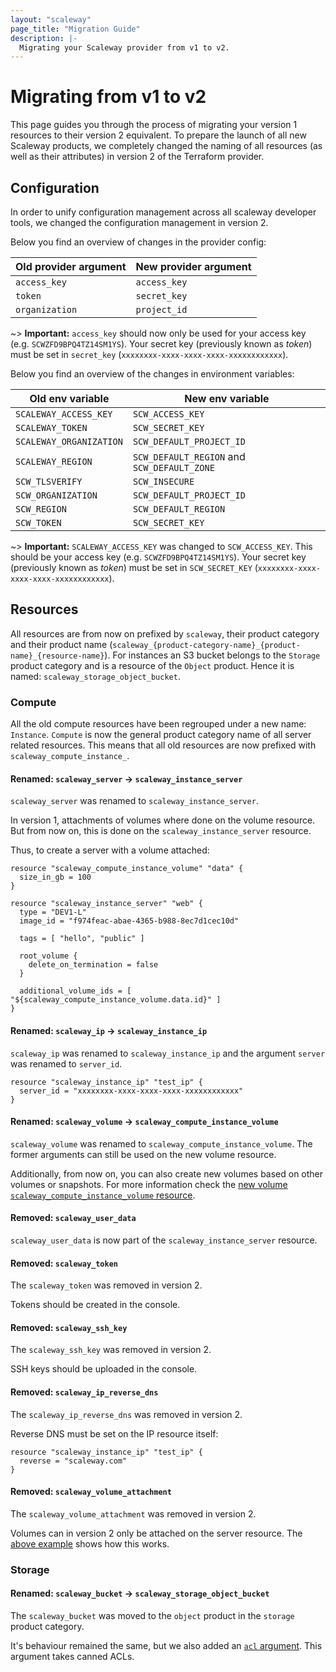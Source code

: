 ```yaml
---
layout: "scaleway"
page_title: "Migration Guide"
description: |-
  Migrating your Scaleway provider from v1 to v2.
---
```


# Migrating from v1 to v2

This page guides you through the process of migrating your version 1 resources to their version 2 equivalent.
To prepare the launch of all new Scaleway products, we completely changed the naming of all resources (as well as their attributes) in version 2 of the Terraform provider.

## Configuration

In order to unify configuration management across all scaleway developer tools, we changed the configuration management in version 2.

Below you find an overview of changes in the provider config:

| Old provider argument | New provider argument |
| --------------------- | --------------------- |
| `access_key`          | `access_key`          |
| `token`               | `secret_key`          |
| `organization`        | `project_id`          |

~> **Important:** `access_key` should now only be used for your access key (e.g. `SCWZFD9BPQ4TZ14SM1YS`). Your secret key (previously known as *token*) must be set in `secret_key` (`xxxxxxxx-xxxx-xxxx-xxxx-xxxxxxxxxxxx`).

Below you find an overview of the changes in environment variables:

| Old env variable        | New env variable                            |
| ----------------------- | ------------------------------------------- |
| `SCALEWAY_ACCESS_KEY`   | `SCW_ACCESS_KEY`                            |
| `SCALEWAY_TOKEN`        | `SCW_SECRET_KEY`                            |
| `SCALEWAY_ORGANIZATION` | `SCW_DEFAULT_PROJECT_ID`                    |
| `SCALEWAY_REGION`       | `SCW_DEFAULT_REGION` and `SCW_DEFAULT_ZONE` |
| `SCW_TLSVERIFY`         | `SCW_INSECURE`                              |
| `SCW_ORGANIZATION`      | `SCW_DEFAULT_PROJECT_ID`                    |
| `SCW_REGION`            | `SCW_DEFAULT_REGION`                        |
| `SCW_TOKEN`             | `SCW_SECRET_KEY`                            |

~> **Important:** `SCALEWAY_ACCESS_KEY` was changed to `SCW_ACCESS_KEY`. This should be your access key (e.g. `SCWZFD9BPQ4TZ14SM1YS`). Your secret key (previously known as *token*) must be set in `SCW_SECRET_KEY` (`xxxxxxxx-xxxx-xxxx-xxxx-xxxxxxxxxxxx`).

## Resources

All resources are from now on prefixed by `scaleway`, their product category and their product name (`scaleway_{product-category-name}_{product-name}_{resource-name}`). For instances an S3 bucket belongs to the `Storage` product category and is a resource of the `Object` product. Hence it is named: `scaleway_storage_object_bucket`.

### Compute

All the old compute resources have been regrouped under a new name: `Instance`. `Compute` is now the general product category name of all server related resources. 
This means that all old resources are now prefixed with `scaleway_compute_instance_`.

#### Renamed: `scaleway_server` -> `scaleway_instance_server`

`scaleway_server` was renamed to `scaleway_instance_server`.

In version 1, attachments of volumes where done on the volume resource. But from now on, this is done on the `scaleway_instance_server` resource.

Thus, to create a server with a volume attached:

```hcl
resource "scaleway_compute_instance_volume" "data" {
  size_in_gb = 100
}

resource "scaleway_instance_server" "web" {
  type = "DEV1-L"
  image_id = "f974feac-abae-4365-b988-8ec7d1cec10d"

  tags = [ "hello", "public" ]

  root_volume {
    delete_on_termination = false
  }

  additional_volume_ids = [ "${scaleway_compute_instance_volume.data.id}" ]
}
```

#### Renamed: `scaleway_ip` -> `scaleway_instance_ip`

`scaleway_ip` was renamed to `scaleway_instance_ip` and the argument `server` was renamed to `server_id`.

```hcl
resource "scaleway_instance_ip" "test_ip" {
  server_id = "xxxxxxxx-xxxx-xxxx-xxxx-xxxxxxxxxxxx"
}
```

#### Renamed: `scaleway_volume` -> `scaleway_compute_instance_volume`

`scaleway_volume` was renamed to `scaleway_compute_instance_volume`.
The former arguments can still be used on the new volume resource.

Additionally, from now on, you can also create new volumes based on other volumes or snapshots. For more information check the [new volume `scaleway_compute_instance_volume` resource](../r/compute_instance_volume.html).

#### Removed: `scaleway_user_data`

`scaleway_user_data` is now part of the `scaleway_instance_server` resource.

#### Removed: `scaleway_token`

The `scaleway_token` was removed in version 2.

Tokens should be created in the console.

#### Removed: `scaleway_ssh_key`

The `scaleway_ssh_key` was removed in version 2.

SSH keys should be uploaded in the console.

#### Removed: `scaleway_ip_reverse_dns`

The `scaleway_ip_reverse_dns` was removed in version 2.

Reverse DNS must be set on the IP resource itself:

```hcl
resource "scaleway_instance_ip" "test_ip" {
  reverse = "scaleway.com"
}
```

#### Removed: `scaleway_volume_attachment`

The `scaleway_volume_attachment` was removed in version 2.

Volumes can in version 2 only be attached on the server resource. The [above example](#scaleway_server-gt-scaleway_instance_server) shows how this works.

### Storage

#### Renamed: `scaleway_bucket` -> `scaleway_storage_object_bucket`

The `scaleway_bucket` was moved to the `object` product in the `storage` product category.

It's behaviour remained the same, but we also added an [`acl` argument](../r/storage_object_bucket.html#acl). This argument takes canned ACLs.